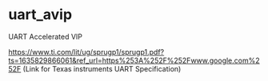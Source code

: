 # uart_avip
UART Accelerated VIP 

https://www.ti.com/lit/ug/sprugp1/sprugp1.pdf?ts=1635829866061&ref_url=https%253A%252F%252Fwww.google.com%252F (Link for Texas instruments UART Specification)
